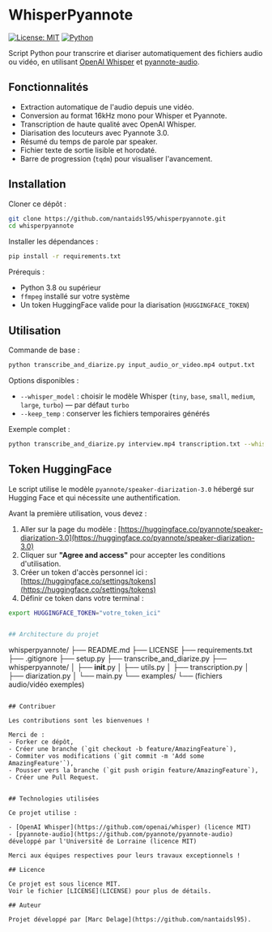 # WhisperPyannote

[![License: MIT](https://img.shields.io/badge/License-MIT-yellow.svg)](LICENSE) 
[![Python](https://img.shields.io/badge/Python-3.8%2B-blue.svg)](https://www.python.org/downloads/)

Script Python pour transcrire et diariser automatiquement des fichiers audio ou vidéo, en utilisant [OpenAI Whisper](https://github.com/openai/whisper) et [pyannote-audio](https://github.com/pyannote/pyannote-audio).

## Fonctionnalités

- Extraction automatique de l'audio depuis une vidéo.
- Conversion au format 16kHz mono pour Whisper et Pyannote.
- Transcription de haute qualité avec OpenAI Whisper.
- Diarisation des locuteurs avec Pyannote 3.0.
- Résumé du temps de parole par speaker.
- Fichier texte de sortie lisible et horodaté.
- Barre de progression (`tqdm`) pour visualiser l'avancement.

## Installation

Cloner ce dépôt :
```bash
git clone https://github.com/nantaidsl95/whisperpyannote.git
cd whisperpyannote
```

Installer les dépendances :
```bash
pip install -r requirements.txt
```

Prérequis :
- Python 3.8 ou supérieur
- `ffmpeg` installé sur votre système
- Un token HuggingFace valide pour la diarisation (`HUGGINGFACE_TOKEN`)

## Utilisation

Commande de base :
```bash
python transcribe_and_diarize.py input_audio_or_video.mp4 output.txt
```

Options disponibles :
- `--whisper_model` : choisir le modèle Whisper (`tiny`, `base`, `small`, `medium`, `large`, `turbo`) — par défaut `turbo`
- `--keep_temp` : conserver les fichiers temporaires générés

Exemple complet :
```bash
python transcribe_and_diarize.py interview.mp4 transcription.txt --whisper_model medium --keep_temp
```

## Token HuggingFace

Le script utilise le modèle `pyannote/speaker-diarization-3.0` hébergé sur Hugging Face et qui nécessite une authentification.

Avant la première utilisation, vous devez :

1. Aller sur la page du modèle : [https://huggingface.co/pyannote/speaker-diarization-3.0](https://huggingface.co/pyannote/speaker-diarization-3.0)
2. Cliquer sur **"Agree and access"** pour accepter les conditions d'utilisation.
3. Créer un token d'accès personnel ici : [https://huggingface.co/settings/tokens](https://huggingface.co/settings/tokens)
4. Définir ce token dans votre terminal :

```bash
export HUGGINGFACE_TOKEN="votre_token_ici"


## Architecture du projet

```
whisperpyannote/
├── README.md
├── LICENSE
├── requirements.txt
├── .gitignore
├── setup.py
├── transcribe_and_diarize.py
├── whisperpyannote/
│   ├── __init__.py
│   ├── utils.py
│   ├── transcription.py
│   ├── diarization.py
│   └── main.py
└── examples/
    └── (fichiers audio/vidéo exemples)
```

## Contribuer

Les contributions sont les bienvenues ! 

Merci de :
- Forker ce dépôt,
- Créer une branche (`git checkout -b feature/AmazingFeature`),
- Commiter vos modifications (`git commit -m 'Add some AmazingFeature'`),
- Pousser vers la branche (`git push origin feature/AmazingFeature`),
- Créer une Pull Request.

  
## Technologies utilisées

Ce projet utilise :

- [OpenAI Whisper](https://github.com/openai/whisper) (licence MIT)
- [pyannote-audio](https://github.com/pyannote/pyannote-audio) développé par l'Université de Lorraine (licence MIT)

Merci aux équipes respectives pour leurs travaux exceptionnels !

## Licence

Ce projet est sous licence MIT.  
Voir le fichier [LICENSE](LICENSE) pour plus de détails.

## Auteur

Projet développé par [Marc Delage](https://github.com/nantaidsl95).
